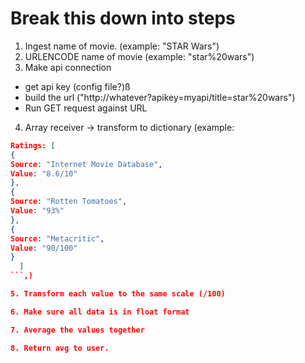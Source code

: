 # Break this down into steps

1. Ingest name of movie. (example: "STAR Wars")
2. URLENCODE name of movie (example: "star%20wars")
3. Make api connection
  - get api key (config file?)ß
  - build the url ("http://whatever?apikey=myapi/title=star%20wars")
  - Run GET request against URL
4. Array receiver -> transform to dictionary (example: 
```json
Ratings: [
{
Source: "Internet Movie Database",
Value: "8.6/10"
},
{
Source: "Rotten Tomatoes",
Value: "93%"
},
{
Source: "Metacritic",
Value: "90/100"
}
  ]
```,)

5. Transform each value to the same scale (/100)

6. Make sure all data is in float format

7. Average the values together

8. Return avg to user.